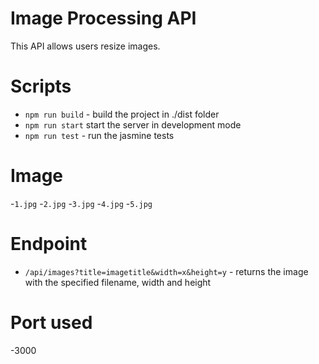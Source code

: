 # Image Processing API

This API allows users resize images.

# Scripts

- `npm run build` - build the project in ./dist folder
- `npm run start` start the server in development mode
- `npm run test` - run the jasmine tests

# Image

-`1.jpg`
-`2.jpg`
-`3.jpg`
-`4.jpg`
-`5.jpg`

# Endpoint

- `/api/images?title=imagetitle&width=x&height=y` - returns the image with the specified filename, width and height

# Port used

-3000


